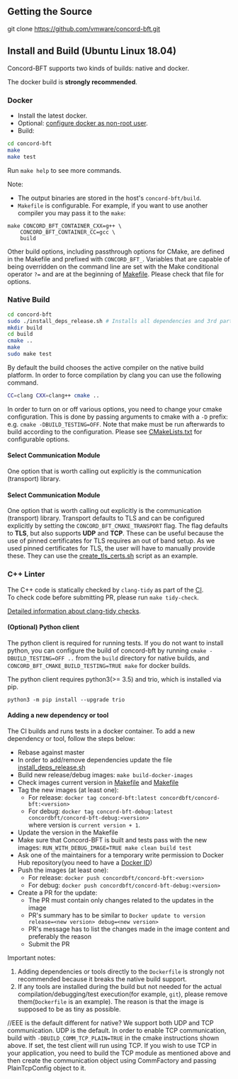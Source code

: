 ## Getting the Source

git clone https://github.com/vmware/concord-bft.git

## Install and Build (Ubuntu Linux 18.04)

Concord-BFT supports two kinds of builds: native and docker.

The docker build is **strongly recommended**.

### Docker

* Install the latest docker.
* Optional: [configure docker as non-root user](https://docs.docker.com/engine/install/linux-postinstall/#manage-docker-as-a-non-root-user).
* Build:
```sh
cd concord-bft
make
make test
```
Run `make help` to see more commands.

Note:
* The output binaries are stored in the host's `concord-bft/build`.
* `Makefile` is configurable.
For example, if you want to use another compiler you may pass it to the `make`:
```
make CONCORD_BFT_CONTAINER_CXX=g++ \
    CONCORD_BFT_CONTAINER_CC=gcc \
    build
```

Other build options, including passthrough options for CMake, are defined in the Makefile and prefixed with `CONCORD_BFT_`. Variables that are capable of being overridden on the command line are set with the Make conditional operator `?=` and are at the beginning of [Makefile](https://github.com/vmware/concord-bft/blob/master/Makefile). Please check that file for options.

### Native Build

```sh
cd concord-bft
sudo ./install_deps_release.sh # Installs all dependencies and 3rd parties
mkdir build
cd build
cmake ..
make
sudo make test
```

By default the build chooses the active compiler on the native build platform. In order to force compilation by clang you can use the following command.
```sh
CC=clang CXX=clang++ cmake ..
```

In order to turn on or off various options, you need to change your cmake configuration. This is
done by passing arguments to cmake with a `-D` prefix: e.g. `cmake -DBUILD_TESTING=OFF`. Note that
make must be run afterwards to build according to the configuration. Please see [CMakeLists.txt](https://github.com/vmware/concord-bft/blob/master/CMakeLists.txt) for configurable options.

#### Select Communication Module
One option that is worth calling out explicitly is the communication (transport) library.

#### Select Communication Module
One option that is worth calling out explicitly is the communication (transport) library. Transport defaults to TLS and can be configured explicitly by setting the `CONCORD_BFT_CMAKE_TRANSPORT` flag. The flag defaults to **TLS**, but also supports **UDP** and **TCP**. These can be useful because the use of pinned certificates for TLS requires an out of band setup.
As we used pinned certificates for TLS, the user will have to manually provide these. They can use the [create_tls_certs.sh](https://github.com/vmware/concord-bft/blob/master/scripts/linux/create_tls_certs.sh) script as an example.

### C++ Linter

The C++ code is statically checked by `clang-tidy` as part of the [CI](https://github.com/vmware/concord-bft/actions?query=workflow%3Aclang-tidy).
<br>To check code before submitting PR, please run `make tidy-check`.

[Detailed information about clang-tidy checks](https://clang.llvm.org/extra/clang-tidy/checks/list.html).

#### (Optional) Python client

The python client is required for running tests. If you do not want to install python, you can
configure the build of concord-bft by running `cmake -DBUILD_TESTING=OFF ..` from the `build`
directory for native builds, and `CONCORD_BFT_CMAKE_BUILD_TESTING=TRUE make` for docker builds.

The python client requires python3(>= 3.5) and trio, which is installed via pip.

    python3 -m pip install --upgrade trio


#### Adding a new dependency or tool

The CI builds and runs tests in a docker container. To add a new dependency or tool, follow the steps below:

* Rebase against master
* In order to add/remove dependencies update the file
  [install_deps_release.sh](https://github.com/vmware/concord-bft/blob/master/install_deps_release.sh)
* Build new release/debug images: `make build-docker-images`
* Check images current version in
  [Makefile](https://github.com/vmware/concord-bft/blob/master/Makefile#L5)
  and
  [Makefile](https://github.com/vmware/concord-bft/blob/master/Makefile#L10)
* Tag the new images (at least one):
  * For release: `docker tag concord-bft:latest concordbft/concord-bft:<version>`
  * For debug: `docker tag concord-bft-debug:latest concordbft/concord-bft-debug:<version>`
  <br>where version is `current version + 1`.
* Update the version in the Makefile
* Make sure that Concord-BFT is built and tests pass with the new images: `RUN_WITH_DEBUG_IMAGE=TRUE make
  clean build test`
* Ask one of the maintainers for a temporary write permission to Docker Hub
  repository(you need to have a [Docker ID](https://docs.docker.com/docker-id/))
* Push the images (at least one):
  * For release: `docker push concordbft/concord-bft:<version>`
  * For debug: `docker push concordbft/concord-bft-debug:<version>`
* Create a PR for the update:
    * The PR must contain only changes related to the updates in the image
    * PR's summary has to be similar to `Docker update to version release=<new version> debug=<new version>`
    * PR's message has to list the changes made in the image content and
      preferably the reason
    * Submit the PR

Important notes:
1. Adding dependencies or tools directly to the `Dockerfile` is strongly not recommended because it breaks the native build support.
2. If any tools are installed during the build but not needed for the actual compilation/debugging/test execution(for example, `git`), please remove them(`Dockerfile` is an example). The reason is that the image is supposed to be as tiny as possible.

//EEE is the default different for native?
We support both UDP and TCP communication. UDP is the default. In order to
enable TCP communication, build with `-DBUILD_COMM_TCP_PLAIN=TRUE` in the cmake
instructions shown above.  If set, the test client will run using TCP. If you
wish to use TCP in your application, you need to build the TCP module as
mentioned above and then create the communication object using CommFactory and
passing PlainTcpConfig object to it.

